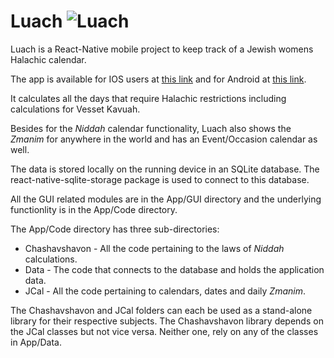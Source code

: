 # Luach ![Luach](https://www.compute.co.il/luach/app/Images/Feature.png "Luach Logo")

Luach is a React-Native mobile project to keep track of a Jewish womens Halachic calendar.

The app is available for IOS users at
[this link](https://itunes.apple.com/us/app/luach/id1259500420) 
and for Android at [this link](https://play.google.com/store/apps/details?id=com.luachandroid).

It calculates all the days that require Halachic restrictions including calculations for Vesset Kavuah.

Besides for the *Niddah* calendar functionality, Luach also shows the *Zmanim* for anywhere in the world and has an Event/Occasion calendar as well.

The data is stored locally on the running device in an SQLite database.
The react-native-sqlite-storage package is used to connect to this database.

All the GUI related modules are in the App/GUI directory and the underlying functionlity is in the App/Code directory.

The App/Code directory has three sub-directories:
* Chashavshavon - All the code pertaining to the laws of *Niddah* calculations.
* Data - The code that connects to the database and holds the application data.
* JCal - All the code pertaining to calendars, dates and daily *Zmanim*.

The Chashavshavon and JCal folders can each be used as a stand-alone library for their respective subjects.
The Chashavshavon library depends on the JCal classes but not vice versa.
Neither one, rely on any of the classes in App/Data.
